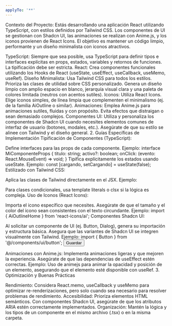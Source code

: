 ```yaml
---
applyTo: '**'
---
```


Contexto del Proyecto: Estás desarrollando una aplicación React utilizando TypeScript, con estilos definidos por Tailwind CSS. Los componentes de UI se gestionan con Shadcn UI, las animaciones se realizan con Anime.js, y los iconos provienen de React Icons. El objetivo es mantener un código limpio, performante y un diseño minimalista con iconos atractivos.

TypeScript: Siempre que sea posible, usa TypeScript para definir tipos e interfaces explícitas en props, estados, variables y retornos de funciones. La tipificación debe ser estricta.
React: Crea componentes funcionales utilizando los Hooks de React (useState, useEffect, useCallback, useMemo, useRef).
Diseño Minimalista:
Usa Tailwind CSS para todos los estilos. Prioriza las clases de utilidad sobre CSS personalizado.
Genera un diseño limpio con amplio espacio en blanco, jerarquía visual clara y una paleta de colores limitada (neutros con acentos sutiles).
Iconos: Utiliza React Icons. Elige iconos simples, de línea limpia que complementen el minimalismo (ej. de la familia AiOutline o similar).
Animaciones: Emplea Anime.js para animaciones sutiles, fluidas y con propósito. Evita efectos que distraigan o sean demasiado complejos.
Componentes UI: Utiliza y personaliza los componentes de Shadcn UI cuando necesites elementos comunes de interfaz de usuario (botones, modales, etc.). Asegúrate de que su estilo se alinee con Tailwind y el diseño general.
2. Guías Específicas de Implementación
Tipificación de Componentes (TypeScript):

Define interfaces para las props de cada componente.
Ejemplo: interface MiComponenteProps { titulo: string; activo?: boolean; onClick: (evento: React.MouseEvent<HTMLButtonElement>) => void; }
Tipifica explícitamente los estados usando useState.
Ejemplo: const [cargando, setCargando] = useState<boolean>(false);
Estilizado con Tailwind CSS:

Aplica las clases de Tailwind directamente en el JSX.
Ejemplo: <div className="flex items-center justify-between p-4 bg-white shadow-md rounded-lg">
Para clases condicionales, usa template literals o clsx si la lógica es compleja.
Uso de Iconos (React Icons):

Importa el icono específico que necesites.
Asegúrate de que el tamaño y el color del icono sean consistentes con el texto circundante.
Ejemplo: import { AiOutlineHome } from 'react-icons/ai'; <AiOutlineHome className="w-6 h-6 mr-2 text-gray-700" />
Componentes Shadcn UI:

Al solicitar un componente de UI (ej. Button, Dialog), genera su importación y estructura básica.
Asegura que las variantes de Shadcn UI se integren visualmente con Tailwind.
Ejemplo: import { Button } from '@/components/ui/button'; <Button variant="outline" className="text-sm font-medium">Guardar</Button>

Animaciones con Anime.js:
Implementa animaciones ligeras y que mejoren la experiencia.
Asegúrate de que las dependencias de useEffect estén correctas.
Ejemplo: Uso de animejs para animar la opacidad y posición de un elemento, asegurando que el elemento esté disponible con useRef.
3. Optimización y Buenas Prácticas

Rendimiento: Considera React.memo, useCallback y useMemo para optimizar re-renderizaciones, pero solo cuando sea necesario para resolver problemas de rendimiento.
Accesibilidad: Prioriza elementos HTML semánticos. Con componentes Shadcn UI, asegúrate de que los atributos ARIA estén correctamente implementados.
Organización: Mantén la lógica y los tipos de un componente en el mismo archivo (.tsx) o en la misma carpeta.